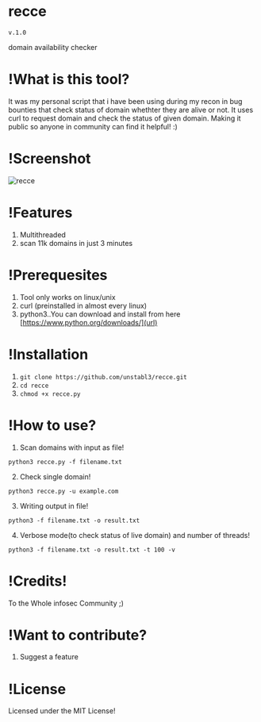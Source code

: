 # recce
    v.1.0
domain availability checker 

# !What is this tool?
It was my personal script that i have been using during my recon in bug bounties that check status of domain whethter they are alive or not.
It uses curl to request domain and check the status of given domain.
Making it public so anyone in community can find it helpful! :)

# !Screenshot

![recce](https://user-images.githubusercontent.com/48474764/62758624-9771e880-ba9c-11e9-9497-93bdea350ef5.png)


# !Features
1) Multithreaded
2) scan 11k domains in just 3 minutes 

# !Prerequesites
1) Tool only works on linux/unix
2) curl (preinstalled in almost every linux)
3) python3..You can download and install from here [https://www.python.org/downloads/](url)

# !Installation
1) `git clone https://github.com/unstabl3/recce.git`
2) `cd recce`
3) `chmod +x recce.py`

# !How to use?
1) Scan domains with input as file! 

`python3 recce.py -f filename.txt`

2) Check single domain!

`python3 recce.py -u example.com`

3) Writing output in file!

`python3 -f filename.txt -o result.txt`

4) Verbose mode(to check status of live domain) and number of threads!

`python3 -f filename.txt -o result.txt -t 100 -v`

# !Credits!
To the Whole infosec Community ;)

# !Want to contribute?
1) Suggest a feature 

# !License
Licensed under the MIT License!
